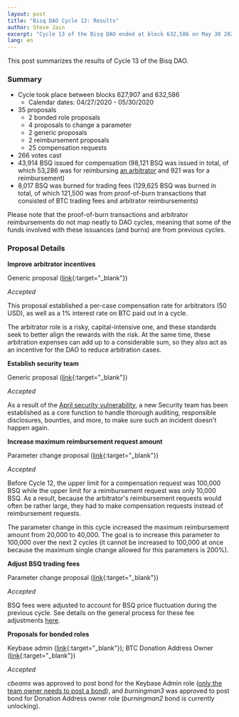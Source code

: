 ```yaml
---
layout: post
title: "Bisq DAO Cycle 13: Results"
author: Steve Jain
excerpt: "Cycle 13 of the Bisq DAO ended at block 632,586 on May 30 2020. This post covers its results. <br><br>"
lang: en
---
```


This post summarizes the results of Cycle 13 of the Bisq DAO.

### Summary

* Cycle took place between blocks 627,907 and 632,586
  * Calendar dates: 04/27/2020 - 05/30/2020
* 35 proposals
  * 2 bonded role proposals
  * 4 proposals to change a parameter
  * 2 generic proposals
  * 2 reimbursement proposals
  * 25 compensation requests
* 266 votes cast
* 43,914 BSQ issued for compensation (98,121 BSQ was issued in total, of which 53,286 was for reimbursing [an arbitrator](https://bisq.wiki/Arbitrator) and 921 was for a reimbursement)
* 8,017 BSQ was burned for trading fees (129,625 BSQ was burned in total, of which 121,500 was from proof-of-burn transactions that consisted of BTC trading fees and arbitrator reimbursements)

Please note that the proof-of-burn transactions and arbitrator reimbursements do not map neatly to DAO cycles, meaning that some of the funds involved with these issuances (and burns) are from previous cycles.

### Proposal Details

**Improve arbitrator incentives**

Generic proposal ([link](https://bisq.network/dao-proposals/222){:target="_blank"})

_Accepted_

This proposal established a per-case compensation rate for arbitrators (50 USD), as well as a 1% interest rate on BTC paid out in a cycle.

The arbitrator role is a risky, capital-intensive one, and these standards seek to better align the rewards with the risk. At the same time, these arbitration expenses can add up to a considerable sum, so they also act as an incentive for the DAO to reduce arbitration cases.

**Establish security team**

Generic proposal ([link](https://bisq.network/dao-proposals/225){:target="_blank"})

_Accepted_

As a result of the <a href="https://bisq.network/statement-security-vulnerability-april-2020">April security vulnerability</a>, a new Security team has been established as a core function to handle thorough auditing, responsible disclosures, bounties, and more, to make sure such an incident doesn't happen again.

**Increase maximum reimbursement request amount**

Parameter change proposal ([link](https://bisq.network/dao-proposals/203){:target="_blank"})

_Accepted_

Before Cycle 12, the upper limit for a compensation request was 100,000 BSQ while the upper limit for a reimbursement request was only 10,000 BSQ. As a result, because the arbitrator's reimbursement requests would often be rather large, they had to make compensation requests instead of reimbursement requests.

The parameter change in this cycle increased the maximum reimbursement amount from 20,000 to 40,000. The goal is to increase this parameter to 100,000 over the next 2 cycles (it cannot be increased to 100,000 at once because the maximum single change allowed for this parameters is 200%).

**Adjust BSQ trading fees**

Parameter change proposal ([link](https://github.com/bisq-network/proposals/issues/202#issuecomment-630073828){:target="_blank"})

_Accepted_

BSQ fees were adjusted to account for BSQ price fluctuation during the previous cycle. See details on the general process for these fee adjustments [here](https://bisq.wiki/Updating_BSQ_trading_fees).

**Proposals for bonded roles**

Keybase admin ([link](https://github.com/bisq-network/proposals/issues/223){:target="_blank"}); BTC Donation Address Owner ([link](https://github.com/bisq-network/proposals/issues/221){:target="_blank"})

_Accepted_

_cbeams_ was approved to post bond for the Keybase Admin role ([only the team owner needs to post a bond](https://github.com/bisq-network/proposals/issues/223#issue-620317117)), and _burningman3_ was approved to post bond for Donation Address owner role (_burningman2_ bond is currently unlocking).

